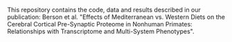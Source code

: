 This repository contains the code, data and results described in our publication: Berson et al. "Effects of Mediterranean vs. Western Diets on the Cerebral Cortical Pre-Synaptic Proteome in Nonhuman Primates: Relationships with Transcriptome and Multi-System Phenotypes".
